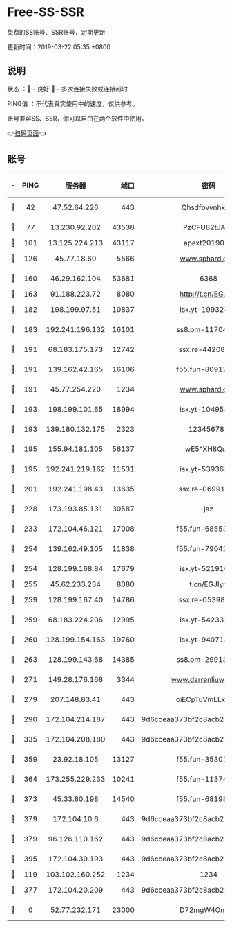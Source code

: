 # Free-SS-SSR

免费的SS账号、SSR账号，定期更新

更新时间：2019-03-22 05:35 +0800

## 说明

状态     ：🙂 - 良好 🙁 - 多次连接失败或连接超时

PING值   ：不代表真实使用中的速度，仅供参考。

账号兼容SS、SSR，你可以自由在两个软件中使用。

👉[扫码页面](https://liesauer.github.io/Free-SS-SSR/)👈

## 账号

|-|PING|服务器|端口|密码|加密方式|区域|
|:----:|:----:|:-----:|-----:|:----:|:----:|:----:|
|🙂|42|47.52.64.226|443|Qhsdfbvvnhkm1|aes-256-cfb|HK|
|🙂|77|13.230.92.202|43538|PzCFU82tJAdZ|aes-256-cfb|JP|
|🙂|101|13.125.224.213|43117|apext2019005|chacha20|KR|
|🙂|126|45.77.18.60|5566|www.sphard.com|aes-256-cfb|JP|
|🙂|160|46.29.162.104|53681|6368|aes-256-ctr|RU|
|🙂|163|91.188.223.72|8080|http://t.cn/EGJIyrl|rc4-md5|RU|
|🙂|182|198.199.97.51|10837|isx.yt-19932422|aes-256-cfb|US|
|🙂|183|192.241.196.132|16101|ss8.pm-11704063|aes-256-cfb|US|
|🙂|191|68.183.175.173|12742|ssx.re-44208034|aes-256-cfb|US|
|🙂|191|139.162.42.165|16106|f55.fun-80912227|aes-256-cfb|SG|
|🙂|191|45.77.254.220|1234|www.sphard.com|aes-256-cfb|SG|
|🙂|193|198.199.101.65|18994|isx.yt-10495356|aes-256-cfb|US|
|🙂|193|139.180.132.175|2323|123456789|aes-256-cfb|SG|
|🙂|195|155.94.181.105|56137|wE5^XH8Quw|aes-256-cfb|US|
|🙂|195|192.241.219.162|11531|isx.yt-53936581|aes-256-cfb|US|
|🙂|201|192.241.198.43|13635|ssx.re-06991700|aes-256-cfb|US|
|🙂|228|173.193.85.131|30587|jaz|aes-256-cfb|US|
|🙂|233|172.104.46.121|17008|f55.fun-68553317|aes-256-cfb|SG|
|🙂|254|139.162.49.105|11838|f55.fun-79042752|aes-256-cfb|SG|
|🙂|254|128.199.168.84|17679|isx.yt-52191057|aes-256-cfb|SG|
|🙂|255|45.62.233.234|8080|t.cn/EGJIyrl|rc4-md5|CA|
|🙂|259|128.199.167.40|14786|ssx.re-05398276|aes-256-cfb|SG|
|🙂|259|68.183.224.206|12995|isx.yt-54233279|aes-256-cfb|SG|
|🙂|260|128.199.154.163|19760|isx.yt-94071337|aes-256-cfb|SG|
|🙂|263|128.199.143.68|14385|ss8.pm-29913305|aes-256-cfb|SG|
|🙂|271|149.28.176.168|3344|www.darrenliuwei.com|aes-256-cfb|AU|
|🙂|279|207.148.83.41|443|oiECpTuVmLLxk4Ts|aes-256-cfb|AU|
|🙂|290|172.104.214.187|443|9d6cceaa373bf2c8acb22e60b6a58be6|aes-256-cfb|US|
|🙂|335|172.104.208.180|443|9d6cceaa373bf2c8acb22e60b6a58be6|aes-256-cfb|US|
|🙂|359|23.92.18.105|13127|f55.fun-35301469|aes-256-cfb|US|
|🙂|364|173.255.229.233|10241|f55.fun-11374473|aes-256-cfb|US|
|🙂|373|45.33.80.198|14540|f55.fun-68198549|aes-256-cfb|US|
|🙂|379|172.104.10.6|443|9d6cceaa373bf2c8acb22e60b6a58be6|aes-256-cfb|US|
|🙂|379|96.126.110.162|443|9d6cceaa373bf2c8acb22e60b6a58be6|aes-256-cfb|US|
|🙂|395|172.104.30.193|443|9d6cceaa373bf2c8acb22e60b6a58be6|aes-256-cfb|US|
|🙂|119|103.102.160.252|1234|1234|rc4-md5|JP|
|🙂|377|172.104.20.209|443|9d6cceaa373bf2c8acb22e60b6a58be6|aes-256-cfb|US|
|🙁|0|52.77.232.171|23000|D72mgW4OnJDc|aes-256-cfb|SG|
